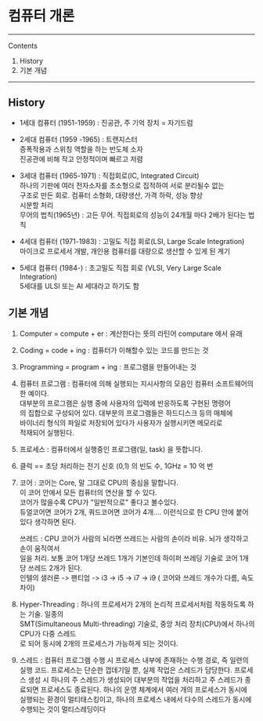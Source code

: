 # 컴퓨터 개론   

---

Contents    
1. History   
2. 기본 개념   

---   

## History   

- 1세대 컴퓨터 (1951-1959) : 진공관, 주 기억 장치 = 자기드럼     

- 2세대 컴퓨터 (1959 -1965) : 트랜지스터     
			      증폭작용과 스위칭 역할을 하는 반도체 소자   
			      진공관에 비해 작고 안정적이며 빠르고 저렴    

- 3세대 컴퓨터 (1965-1971) : 직접회로(IC, Integrated Circuit)    
			     하나의 기판에 여러 전자소자를 초소형으로 집적하여 서로 분리될수 없는    
			     구조로 만든 회로. 컴퓨터 소형화, 대량생산, 가격 하락,  성능 향상    
			     시분할 처리    
 			     무어의 법칙(1965년) : 고든 무어. 직접회로의 성능이 24개월 마다 2배가 된다는 법칙     

- 4세대 컴퓨터 (1971-1983) : 고밀도 직접 회로(LSI, Large Scale Integration)    
			     마이크로 프로세서 개발, 개인용 컴퓨터를 대량으로 생산할 수 있게 된 계기    

- 5세대 컴퓨터 (1984-) : 초고밀도 직접 회로 (VLSI, Very Large Scale Integration)     
	    	         5세대를 ULSI 또는 AI 세대라고 하기도 함    


## 기본 개념   

1. Computer = compute + er : 계산한다는 뜻의 라틴어 computare 에서 유래    

2. Coding = code + ing : 	컴퓨터가 이해할수 있는 코드를 만드는 것     

3. Programming = program + ing : 프로그램을 만들어내는 것     

4. 컴퓨터 프로그램 : 컴퓨터에 의해 실행되는 지시사항의 모음인 컴퓨터 소프트웨어의 한 예이다.    
	  	     대부분의 프로그램은 실행 중에 사용자의 입력에 반응하도록 구현된 명령어    
		     의 집합으로 구성되어 있다. 대부분의 프로그램들은 하드디스크 등의 매체에     
		     바이너리 형식의 파일로 저장되어 있다가 사용자가 실행시키면 메모리로      
		     적재되어 실행된다.      

5. 프로세스 : 컴퓨터에서 실행중인 프로그램(일, task) 을 뜻합니다.     

6. 클럭 == 초당 처리하는 전기 신호 (0,1) 의 빈도 수, 1GHz = 10 억 번    

7. 코어 : 코어는 Core, 말 그대로 CPU의 중심을 말합니다.    
	  이 코어 안에서 모든 컴퓨터의 연산을 할 수 있다.    
	  코어가 많을수록 CPU가 "일반적으로" 좋다고 볼수있다.   
	  듀얼코어면 코어가 2개, 쿼드코어면 코어가 4개.... 이런식으로 한 CPU 안에 붙어있다 생각하면 된다.     

   쓰레드 : CPU 코어가 사람의 뇌라면 쓰레드는 사람의 손이라 비유. 뇌가 생각하고 손이 움직여서    
	    일을 처리. 보통 코어 1개당 쓰레드 1개가 기본인데 하이퍼 쓰레딩 기술로 코어 1개당 쓰레드 2개가 된다.     
            인텔의 샐러론 -> 팬티엄 -> i3 -> i5 -> i7 -> i9 ( 코어와 쓰레드 개수가 다름, 속도 차이)     

8. Hyper-Threading : 하나의 프로세서가 2개의 논리적 프로세서처럼 작동하도록 하는 기술. 일종의     
		     SMT(Simultaneous Multi-threading) 기술로, 중앙 처리 장치(CPU)에서 하나의 CPU가 다중 스레드    
		     로 되어 동시에 2개의 프로세스가 가능하게 되는 것이다.        

9. 스레드 : 컴퓨터 프로그램 수행 시 프로세스 내부에 존재하는 수행 경로, 즉 일련의 실행 코드.     프로세스는 단순한 껍데기일 뿐, 실제 작업은 스레드가 담당한다.     프로세스 생성 시 하나의 주 스레드가 생성되어 대부분의 작업을 처리하고 주 스레드가 종료되면 프로세스도 종료된다.     하나의 운영 체계에서 여러 개의 프로세스가 동시에 실행되는 환경이 멀티태스킹이고, 하나의 프로세스 내에서 다수의 스레드가 동시에 수행되는 것이 멀티스레딩이다         

 



	


